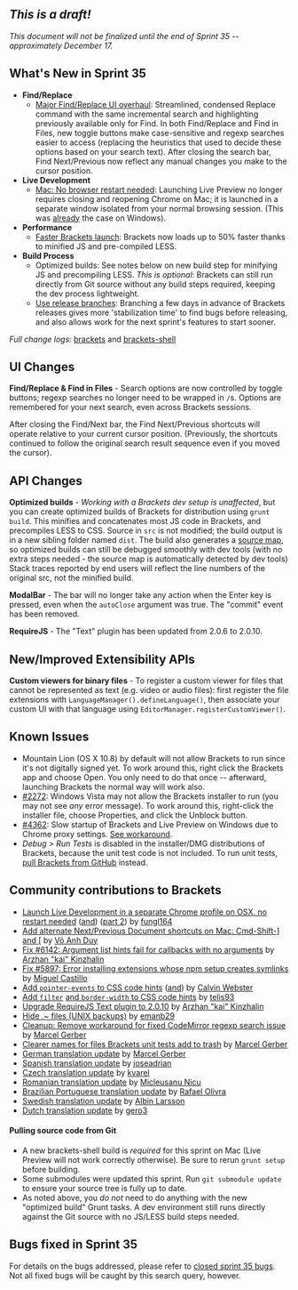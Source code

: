 _This is a draft!_
--------------------
_This document will not be finalized until the end of Sprint 35 -- approximately December 17._

What's New in Sprint 35
-----------------------
* **Find/Replace**
    * [Major Find/Replace UI overhaul](https://trello.com/c/pQb32zjf/1072-3-find-replace-ui-cleanup): Streamlined, condensed Replace command with the same incremental search and highlighting previously available only for Find. In both Find/Replace and Find in Files, new toggle buttons make case-sensitive and regexp searches easier to access (replacing the heuristics that used to decide these options based on your search text). After closing the search bar, Find Next/Previous now reflect any manual changes you make to the cursor position.
* **Live Development**
    * [Mac: No browser restart needed](https://github.com/adobe/brackets-shell/pull/359): Launching Live Preview no longer requires closing and reopening Chrome on Mac; it is launched in a separate window isolated from your normal browsing session. (This was [already](https://github.com/adobe/brackets/wiki/Release-Notes:-Sprint-25) the case on Windows).
* **Performance**
    * [Faster Brackets launch](https://github.com/adobe/brackets/pull/5776): Brackets now loads up to 50% faster thanks to minified JS and pre-compiled LESS.
* **Build Process**
    * Optimized builds: See notes below on new build step for minifying JS and precompiling LESS. _This is optional_: Brackets can still run directly from Git source without any build steps required, keeping the dev process lightweight.
    * [Use release branches](https://trello.com/c/nOXlN0yd/1069-1-infrastructure-support-for-release-timing): Branching a few days in advance of Brackets releases gives more 'stabilization time' to find bugs before releasing, and also allows work for the next sprint's features to start sooner.

_Full change logs:_ [brackets](https://github.com/adobe/brackets/compare/sprint-34...sprint-35#commits_bucket) and [brackets-shell](https://github.com/adobe/brackets-shell/compare/sprint-34...sprint-35#commits_bucket)


UI Changes
----------
**Find/Replace & Find in Files** - Search options are now controlled by toggle buttons; regexp searches no longer need to be wrapped in `/`s. Options are remembered for your next search, even across Brackets sessions.

After closing the Find/Next bar, the Find Next/Previous shortcuts will operate relative to your current cursor position. (Previously, the shortcuts continued to follow the original search result sequence even if you moved the cursor).

API Changes
-----------
**Optimized builds** - _Working with a Brackets dev setup is unaffected_, but you can create optimized builds of Brackets for distribution using `grunt build`. This minifies and concatenates most JS code in Brackets, and precompiles LESS to CSS. Source in `src` is not modified; the build output is in a new sibling folder named `dist`. The build also generates a [source map](http://www.html5rocks.com/en/tutorials/developertools/sourcemaps/), so optimized builds can still be debugged smoothly with dev tools (with no extra steps needed - the source map is automatically detected by dev tools) Stack traces reported by end users will reflect the line numbers of the original src, not the minified build.

**ModalBar** - The bar will no longer take any action when the Enter key is pressed, even when the `autoClose` argument was true. The "commit" event has been removed.

**RequireJS** - The "Text" plugin has been updated from 2.0.6 to 2.0.10.

New/Improved Extensibility APIs
-------------------------------
**Custom viewers for binary files** - To register a custom viewer for files that cannot be represented as text (e.g. video or audio files): first register the file extensions with `LanguageManager().defineLanguage()`, then associate your custom UI with that language using `EditorManager.registerCustomViewer()`.


Known Issues
------------
* Mountain Lion (OS X 10.8) by default will not allow Brackets to run since it's not digitally signed yet. To work around this, right click the Brackets app and choose Open. You only need to do that once -- afterward, launching Brackets the normal way will work also.
* [#2272](https://github.com/adobe/brackets/issues/2272): Windows Vista may not allow the Brackets installer to run (you may not see _any_ error message). To work around this, right-click the installer file, choose Properties, and click the Unblock button.
* [#4362](https://github.com/adobe/brackets/issues/4362): Slow startup of Brackets and Live Preview on Windows due to Chrome proxy settings. [See workaround](https://support.google.com/chrome/answer/106010?hl=en).
* _Debug > Run Tests_ is disabled in the installer/DMG distributions of Brackets, because the unit test code is not included. To run unit tests, [pull Brackets from GitHub](https://github.com/adobe/brackets/wiki/How-to-Hack-on-Brackets#wiki-getcode) instead.


Community contributions to Brackets
-----------------------------------
* [Launch Live Development in a separate Chrome profile on OSX, no restart needed](https://github.com/adobe/brackets-shell/pull/382) ([and](https://github.com/adobe/brackets/pull/6003)) ([part 2](https://github.com/adobe/brackets-shell/pull/392)) by [fungl164](https://github.com/fungl164)
* [Add alternate Next/Previous Document shortcuts on Mac: Cmd-Shift-\] and \[](https://github.com/adobe/brackets/pull/6111) by [Võ Anh Duy](https://github.com/voanhduy1512)
* [Fix #6142: Argument list hints fail for callbacks with no arguments](https://github.com/adobe/brackets/pull/6143) by [Arzhan "kai" Kinzhalin](https://github.com/busykai)
* [Fix #5897: Error installing extensions whose npm setup creates symlinks](https://github.com/adobe/brackets/pull/5919) by [Miguel Castillo](https://github.com/MiguelCastillo)
* [Add `pointer-events` to CSS code hints](https://github.com/adobe/brackets/pull/6156) ([and](https://github.com/adobe/brackets/pull/6179)) by [Calvin Webster](https://github.com/calweb)
* [Add `filter`](https://github.com/adobe/brackets/pull/6159) [and `border-width` to CSS code hints](https://github.com/adobe/brackets/pull/6147) by [telis93](https://github.com/telis93)
* [Upgrade RequireJS Text plugin to 2.0.10](https://github.com/adobe/brackets/pull/6103) by [Arzhan "kai" Kinzhalin](https://github.com/busykai)
* [Hide *.*~ files (UNIX backups)](https://github.com/adobe/brackets/pull/5992) by [emanb29](https://github.com/emanb29)
* [Cleanup: Remove workaround for fixed CodeMirror regexp search issue](https://github.com/adobe/brackets/pull/5457) by [Marcel Gerber](https://github.com/SAPlayer)
* [Clearer names for files Brackets unit tests add to trash](https://github.com/adobe/brackets/pull/5998) by [Marcel Gerber](https://github.com/SAPlayer)
* [German translation update](https://github.com/adobe/brackets/pull/6226) by [Marcel Gerber](https://github.com/SAPlayer)
* [Spanish translation update](https://github.com/adobe/brackets/pull/6092) by [joseadrian](https://github.com/joseadrian)
* [Czech translation update](https://github.com/adobe/brackets/pull/6025) by [kvarel](https://github.com/kvarel)
* [Romanian translation update](https://github.com/adobe/brackets/pull/6046) by [Micleusanu Nicu](https://github.com/micnic)
* [Brazilian Portuguese translation update](https://github.com/adobe/brackets/pull/5345) by [Rafael Olivra](https://github.com/RafaelOlivra)
* [Swedish translation update](https://github.com/adobe/brackets/pull/6112) by [Albin Larsson](https://github.com/Abbe98)
* [Dutch translation update](https://github.com/adobe/brackets/pull/6081) by [gero3](https://github.com/gero3)


#### Pulling source code from Git
* A new brackets-shell build is _required_ for this sprint on Mac (Live Preview will not work correctly otherwise). Be sure to rerun `grunt setup` before building.
* Some submodules were updated this sprint. Run `git submodule update` to ensure your source tree is fully up to date.
* As noted above, you _do not_ need to do anything with the new "optimized build" Grunt tasks. A dev environment still runs directly against the Git source with no JS/LESS build steps needed.


Bugs fixed in Sprint 35
-----------------------
For details on the bugs addressed, please refer to [closed sprint 35 bugs](https://github.com/adobe/brackets/issues?labels=&milestone=22&state=closed). Not all fixed bugs will be caught by this search query, however.